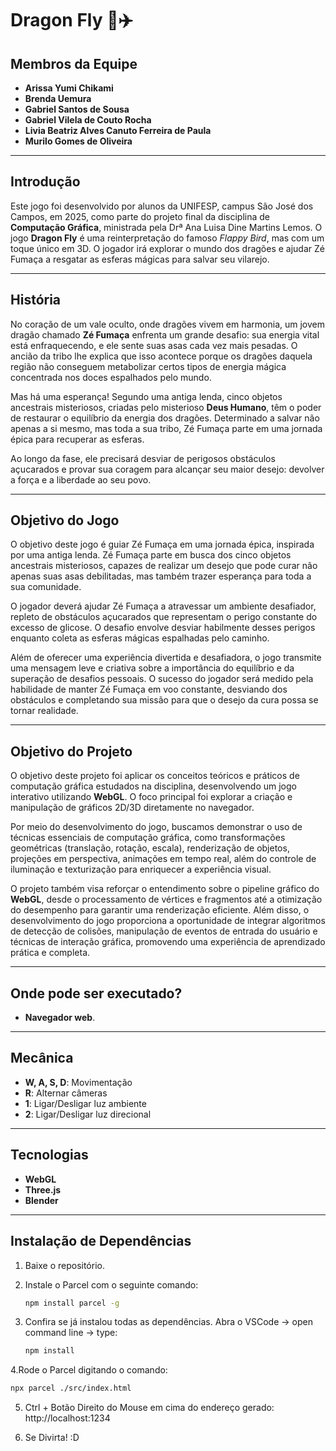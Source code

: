# Dragon Fly 🐉✈️

## Membros da Equipe
- **Arissa Yumi Chikami**
- **Brenda Uemura**
- **Gabriel Santos de Sousa**
- **Gabriel Vilela de Couto Rocha**
- **Livia Beatriz Alves Canuto Ferreira de Paula**
- **Murilo Gomes de Oliveira**

---

## Introdução
Este jogo foi desenvolvido por alunos da UNIFESP, campus São José dos Campos, em 2025, como parte do projeto final da disciplina de **Computação Gráfica**, ministrada pela Drª Ana Luisa Dine Martins Lemos. O jogo **Dragon Fly** é uma reinterpretação do famoso *Flappy Bird*, mas com um toque único em 3D. O jogador irá explorar o mundo dos dragões e ajudar Zé Fumaça a resgatar as esferas mágicas para salvar seu vilarejo.

---

## História
No coração de um vale oculto, onde dragões vivem em harmonia, um jovem dragão chamado **Zé Fumaça** enfrenta um grande desafio: sua energia vital está enfraquecendo, e ele sente suas asas cada vez mais pesadas. O ancião da tribo lhe explica que isso acontece porque os dragões daquela região não conseguem metabolizar certos tipos de energia mágica concentrada nos doces espalhados pelo mundo.

Mas há uma esperança! Segundo uma antiga lenda, cinco objetos ancestrais misteriosos, criadas pelo misterioso **Deus Humano**, têm o poder de restaurar o equilíbrio da energia dos dragões. Determinado a salvar não apenas a si mesmo, mas toda a sua tribo, Zé Fumaça parte em uma jornada épica para recuperar as esferas.

Ao longo da fase, ele precisará desviar de perigosos obstáculos açucarados e provar sua coragem para alcançar seu maior desejo: devolver a força e a liberdade ao seu povo.

---

## Objetivo do Jogo
O objetivo deste jogo é guiar Zé Fumaça em uma jornada épica, inspirada por uma antiga lenda. Zé Fumaça parte em busca dos cinco objetos ancestrais misteriosos, capazes de realizar um desejo que pode curar não apenas suas asas debilitadas, mas também trazer esperança para toda a sua comunidade.

O jogador deverá ajudar Zé Fumaça a atravessar um ambiente desafiador, repleto de obstáculos açucarados que representam o perigo constante do excesso de glicose. O desafio envolve desviar habilmente desses perigos enquanto coleta as esferas mágicas espalhadas pelo caminho. 

Além de oferecer uma experiência divertida e desafiadora, o jogo transmite uma mensagem leve e criativa sobre a importância do equilíbrio e da superação de desafios pessoais. O sucesso do jogador será medido pela habilidade de manter Zé Fumaça em voo constante, desviando dos obstáculos e completando sua missão para que o desejo da cura possa se tornar realidade.

---

## Objetivo do Projeto
O objetivo deste projeto foi aplicar os conceitos teóricos e práticos de computação gráfica estudados na disciplina, desenvolvendo um jogo interativo utilizando **WebGL**. O foco principal foi explorar a criação e manipulação de gráficos 2D/3D diretamente no navegador.

Por meio do desenvolvimento do jogo, buscamos demonstrar o uso de técnicas essenciais de computação gráfica, como transformações geométricas (translação, rotação, escala), renderização de objetos, projeções em perspectiva, animações em tempo real, além do controle de iluminação e texturização para enriquecer a experiência visual.

O projeto também visa reforçar o entendimento sobre o pipeline gráfico do **WebGL**, desde o processamento de vértices e fragmentos até a otimização do desempenho para garantir uma renderização eficiente. Além disso, o desenvolvimento do jogo proporciona a oportunidade de integrar algoritmos de detecção de colisões, manipulação de eventos de entrada do usuário e técnicas de interação gráfica, promovendo uma experiência de aprendizado prática e completa.

---

## Onde pode ser executado?
- **Navegador web**.

---

## Mecânica
- **W, A, S, D**: Movimentação
- **R**: Alternar câmeras
- **1**: Ligar/Desligar luz ambiente
- **2**: Ligar/Desligar luz direcional

---

## Tecnologias
- **WebGL**
- **Three.js**
- **Blender**

---

## Instalação de Dependências

1. Baixe o repositório.

2. Instale o Parcel com o seguinte comando:
   ```bash
   npm install parcel -g

3. Confira se já instalou todas as dependências. Abra o VSCode -> open command line -> type:
   ```bash
   npm install

4.Rode o Parcel digitando o comando:
   ```bash
   npx parcel ./src/index.html
   ```

5. Ctrl + Botão Direito do Mouse em cima do endereço gerado:
http://localhost:1234

6. Se Divirta! :D
